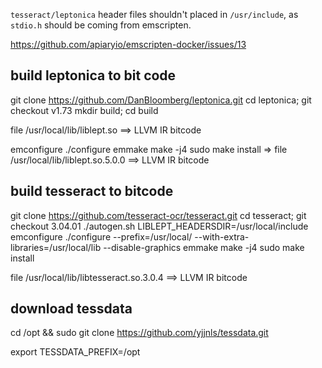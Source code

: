 `tesseract/leptonica` header files shouldn't placed in `/usr/include`, as `stdio.h` should be coming from emscripten.

https://github.com/apiaryio/emscripten-docker/issues/13

## build leptonica to bit code
git clone https://github.com/DanBloomberg/leptonica.git
cd leptonica; git checkout v1.73
mkdir build; cd build
<!-- emconfigure cmake ..
emmake make -j4
sudo cp src/liblept173.so /usr/local/lib/liblept.so -->

file /usr/local/lib/liblept.so  ==> LLVM IR bitcode

emconfigure ./configure
emmake make -j4
sudo make install
=> file /usr/local/lib/liblept.so.5.0.0  ==> LLVM IR bitcode

## build tesseract to bitcode
git clone https://github.com/tesseract-ocr/tesseract.git
cd tesseract; git checkout 3.04.01
./autogen.sh
LIBLEPT_HEADERSDIR=/usr/local/include emconfigure ./configure --prefix=/usr/local/ --with-extra-libraries=/usr/local/lib --disable-graphics
emmake make -j4
sudo make install

file /usr/local/lib/libtesseract.so.3.0.4  ==> LLVM IR bitcode

## download tessdata
cd /opt && sudo git clone https://github.com/yjjnls/tessdata.git

export TESSDATA_PREFIX=/opt